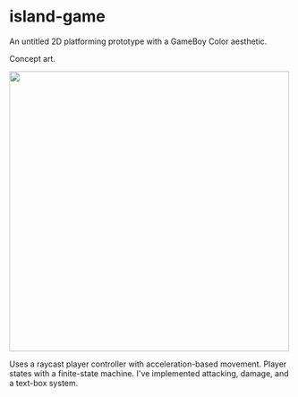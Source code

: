 # island-game
An untitled 2D platforming prototype with a GameBoy Color aesthetic.

Concept art.

<img 
  src='https://user-images.githubusercontent.com/61332044/217610613-76283b24-621c-40d8-b323-aaab1086d304.png' 
  height='500px' 
  style='image-rendering: crisp-edges;' 
 />
 
 Uses a raycast player controller with acceleration-based movement. Player states with a finite-state machine.
 I've implemented attacking, damage, and a text-box system.
